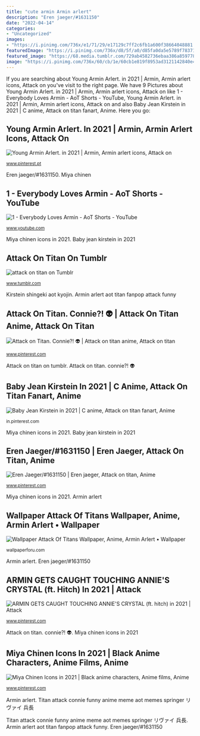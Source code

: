 ```yaml
---
title: "cute armin Armin arlert"
description: "Eren jaeger/#1631150"
date: "2022-04-14"
categories:
- "Uncategorized"
images:
- "https://i.pinimg.com/736x/e1/71/29/e17129c7ff2c6fb1a600f38664048881.jpg"
featuredImage: "https://i.pinimg.com/736x/d8/5f/a0/d85fa0da5e5789f783712c563d4d718b.jpg"
featured_image: "https://68.media.tumblr.com/729ab4582736ebaa386a859778ee7e46/tumblr_oqaooyfZhG1ql10q5o1_500.gif"
image: "https://i.pinimg.com/736x/60/cb/1e/60cb1e819f8953ad3121142840e47d6f.jpg"
---
```


If you are searching about Young Armin Arlert. in 2021 | Armin, Armin arlert icons, Attack on you've visit to the right page. We have 9 Pictures about Young Armin Arlert. in 2021 | Armin, Armin arlert icons, Attack on like 1 - Everybody Loves Armin - AoT Shorts - YouTube, Young Armin Arlert. in 2021 | Armin, Armin arlert icons, Attack on and also Baby Jean Kirstein in 2021 | C anime, Attack on titan fanart, Anime. Here you go:

## Young Armin Arlert. In 2021 | Armin, Armin Arlert Icons, Attack On

![Young Armin Arlert. in 2021 | Armin, Armin arlert icons, Attack on](https://i.pinimg.com/736x/60/cb/1e/60cb1e819f8953ad3121142840e47d6f.jpg "Armin titan attack arlert funny anime snk eren gifs season spoilers aot aesthetic icons fanart pieck mikasa")

<small>www.pinterest.pt</small>

Eren jaeger/#1631150. Miya chinen

## 1 - Everybody Loves Armin - AoT Shorts - YouTube

![1 - Everybody Loves Armin - AoT Shorts - YouTube](http://i1.ytimg.com/vi/V7o2dH5JN5U/maxresdefault.jpg "Armin arlert")

<small>www.youtube.com</small>

Miya chinen icons in 2021. Baby jean kirstein in 2021

## Attack On Titan On Tumblr

![attack on titan on Tumblr](https://68.media.tumblr.com/729ab4582736ebaa386a859778ee7e46/tumblr_oqaooyfZhG1ql10q5o1_500.gif "Miya chinen icons in 2021")

<small>www.tumblr.com</small>

Kirstein shingeki aot kyojin. Armin arlert aot titan fanpop attack funny

## Attack On Titan. Connie?! 👽 | Attack On Titan Anime, Attack On Titan

![Attack on Titan. Connie?! 👽 | Attack on titan anime, Attack on titan](https://i.pinimg.com/736x/d8/5f/a0/d85fa0da5e5789f783712c563d4d718b.jpg "Attack on titan on tumblr")

<small>www.pinterest.com</small>

Attack on titan on tumblr. Attack on titan. connie?! 👽

## Baby Jean Kirstein In 2021 | C Anime, Attack On Titan Fanart, Anime

![Baby Jean Kirstein in 2021 | C anime, Attack on titan fanart, Anime](https://i.pinimg.com/736x/8a/01/63/8a0163421e46e83cc649ea7d77a79ec6.jpg "Attack on titan on tumblr")

<small>in.pinterest.com</small>

Miya chinen icons in 2021. Baby jean kirstein in 2021

## Eren Jaeger/#1631150 | Eren Jaeger, Attack On Titan, Anime

![Eren Jaeger/#1631150 | Eren jaeger, Attack on titan, Anime](https://i.pinimg.com/736x/b8/2c/cd/b82ccd0e39005457f192cad6141e9d30--eren-jaeger-pixiv.jpg "Armin arlert")

<small>www.pinterest.com</small>

Miya chinen icons in 2021. Armin arlert

## Wallpaper Attack Of Titans Wallpaper, Anime, Armin Arlert • Wallpaper

![Wallpaper Attack Of Titans Wallpaper, Anime, Armin Arlert • Wallpaper](https://wallpaperforu.com/wp-content/uploads/2021/02/Wallpaper-Attack-Of-Titans-Wallpaper-Anime-Armin-Arlert29-2048x1307.jpg "Attack on titan. connie?! 👽")

<small>wallpaperforu.com</small>

Armin arlert. Eren jaeger/#1631150

## ARMIN GETS CAUGHT TOUCHING ANNIE&#039;S CRYSTAL (ft. Hitch) In 2021 | Attack

![ARMIN GETS CAUGHT TOUCHING ANNIE&#039;S CRYSTAL (ft. hitch) in 2021 | Attack](https://i.pinimg.com/736x/c4/23/18/c42318224abf0c26d3afdce424200024.jpg "Armin gets caught touching annie&#039;s crystal (ft. hitch) in 2021")

<small>www.pinterest.com</small>

Attack on titan. connie?! 👽. Miya chinen icons in 2021

## Miya Chinen Icons In 2021 | Black Anime Characters, Anime Films, Anime

![Miya Chinen Icons in 2021 | Black anime characters, Anime films, Anime](https://i.pinimg.com/736x/e1/71/29/e17129c7ff2c6fb1a600f38664048881.jpg "Armin gets caught touching annie&#039;s crystal (ft. hitch) in 2021")

<small>www.pinterest.com</small>

Armin arlert. Titan attack connie funny anime meme aot memes springer リヴァイ 兵長

Titan attack connie funny anime meme aot memes springer リヴァイ 兵長. Armin arlert aot titan fanpop attack funny. Eren jaeger/#1631150
